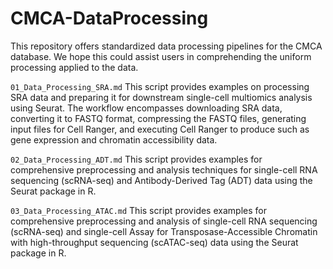 # CMCA-DataProcessing
This repository offers standardized data processing pipelines for the CMCA database. We hope this could assist users in comprehending the uniform processing applied to the data. 

`01_Data_Processing_SRA.md`
This script provides examples on processing SRA data and preparing it for downstream single-cell multiomics analysis using Seurat. The workflow encompasses downloading SRA data, converting it to FASTQ format, compressing the FASTQ files, generating input files for Cell Ranger, and executing Cell Ranger to produce such as gene expression and chromatin accessibility data.

`02_Data_Processing_ADT.md`
This script provides examples for comprehensive preprocessing and analysis techniques for single-cell RNA sequencing (scRNA-seq) and Antibody-Derived Tag (ADT) data using the Seurat package in R.

`03_Data_Processing_ATAC.md`
This script provides examples for comprehensive preprocessing and analysis of single-cell RNA sequencing (scRNA-seq) and single-cell Assay for Transposase-Accessible Chromatin with high-throughput sequencing (scATAC-seq) data using the Seurat package in R.
